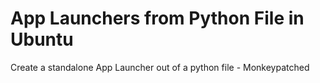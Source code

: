 # App Launchers from Python File in Ubuntu
Create a standalone App Launcher out of a python file - Monkeypatched
